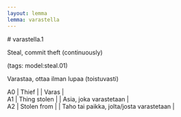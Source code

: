 ```yaml
---
layout: lemma
lemma: varastella
---
```


<div class="sense">
# <span class="sensename">varastella.1</span>

<span class="description">Steal, commit theft (continuously)</span>

(tags: model:steal.01)

<span class="description">Varastaa, ottaa ilman lupaa (toistuvasti)</span>

A0 | Thief |   | Varas |  
A1 | Thing stolen |   | Asia, joka varastetaan |  
A2 | Stolen from |   | Taho tai paikka, jolta/josta varastetaan |  

</div>

